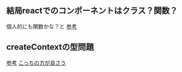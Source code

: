 ## 結局reactでのコンポーネントはクラス？関数？
個人的にも関数かな？と
[参考](https://fullstacklife.net/programming/react/ract-class-function-component/)

## createContextの型問題
[参考](https://zenn.dev/ryota_koba04/articles/18df7cbfeb4155)
[こっちの方が良さう](https://qiita.com/jonakp/items/58c9c383473d02479ea7)